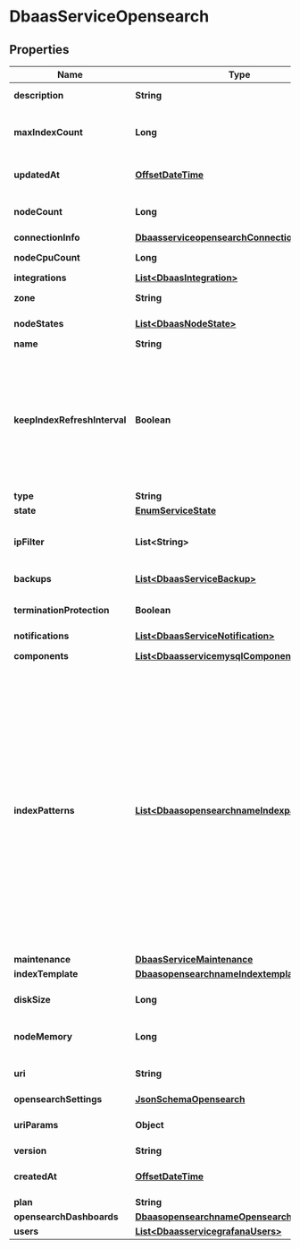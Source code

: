 # DbaasServiceOpensearch

## Properties
Name | Type | Description | Notes
------------ | ------------- | ------------- | -------------
**description** | **String** | DbaaS service description |  [optional]
**maxIndexCount** | **Long** | Maximum number of indexes to keep before deleting the oldest one |  [optional]
**updatedAt** | [**OffsetDateTime**](OffsetDateTime.md) | Service last update timestamp (ISO 8601) |  [optional]
**nodeCount** | **Long** | Number of service nodes in the active plan |  [optional]
**connectionInfo** | [**DbaasserviceopensearchConnectioninfo**](DbaasserviceopensearchConnectioninfo.md) |  |  [optional]
**nodeCpuCount** | **Long** | Number of CPUs for each node |  [optional]
**integrations** | [**List&lt;DbaasIntegration&gt;**](DbaasIntegration.md) | Service integrations |  [optional]
**zone** | **String** | The zone where the service is running |  [optional]
**nodeStates** | [**List&lt;DbaasNodeState&gt;**](DbaasNodeState.md) | State of individual service nodes |  [optional]
**name** | **String** |  | 
**keepIndexRefreshInterval** | **Boolean** | Aiven automation resets index.refresh_interval to default value for every index to be sure that indices are always visible to search. If it doesn&#x27;t fit your case, you can disable this by setting up this flag to true. |  [optional]
**type** | **String** |  | 
**state** | [**EnumServiceState**](EnumServiceState.md) |  |  [optional]
**ipFilter** | **List&lt;String&gt;** | Allowed CIDR address blocks for incoming connections |  [optional]
**backups** | [**List&lt;DbaasServiceBackup&gt;**](DbaasServiceBackup.md) | List of backups for the service |  [optional]
**terminationProtection** | **Boolean** | Service is protected against termination and powering off |  [optional]
**notifications** | [**List&lt;DbaasServiceNotification&gt;**](DbaasServiceNotification.md) | Service notifications |  [optional]
**components** | [**List&lt;DbaasservicemysqlComponents&gt;**](DbaasservicemysqlComponents.md) | Service component information objects |  [optional]
**indexPatterns** | [**List&lt;DbaasopensearchnameIndexpatterns&gt;**](DbaasopensearchnameIndexpatterns.md) | Allows you to create glob style patterns and set a max number of indexes matching this pattern you want to keep. Creating indexes exceeding this value will cause the oldest one to get deleted. You could for example create a pattern looking like &#x27;logs.?&#x27; and then create index logs.1, logs.2 etc, it will delete logs.1 once you create logs.6. Do note &#x27;logs.?&#x27; does not apply to logs.10. Note: Setting max_index_count to 0 will do nothing and the pattern gets ignored. |  [optional]
**maintenance** | [**DbaasServiceMaintenance**](DbaasServiceMaintenance.md) |  |  [optional]
**indexTemplate** | [**DbaasopensearchnameIndextemplate**](DbaasopensearchnameIndextemplate.md) |  |  [optional]
**diskSize** | **Long** | TODO UNIT disk space for data storage |  [optional]
**nodeMemory** | **Long** | TODO UNIT of memory for each node |  [optional]
**uri** | **String** | URI for connecting to the service (may be absent) |  [optional]
**opensearchSettings** | [**JsonSchemaOpensearch**](JsonSchemaOpensearch.md) |  |  [optional]
**uriParams** | **Object** | service_uri parameterized into key-value pairs |  [optional]
**version** | **String** | OpenSearch version |  [optional]
**createdAt** | [**OffsetDateTime**](OffsetDateTime.md) | Service creation timestamp (ISO 8601) |  [optional]
**plan** | **String** | Subscription plan | 
**opensearchDashboards** | [**DbaasopensearchnameOpensearchdashboards**](DbaasopensearchnameOpensearchdashboards.md) |  |  [optional]
**users** | [**List&lt;DbaasservicegrafanaUsers&gt;**](DbaasservicegrafanaUsers.md) | List of service users |  [optional]
